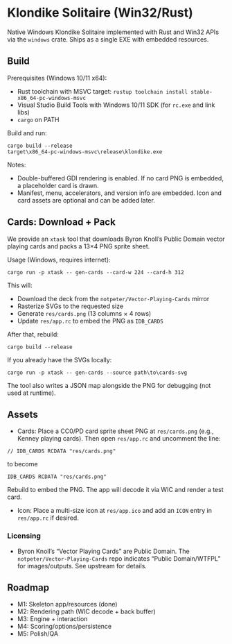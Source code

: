 # Klondike Solitaire (Win32/Rust)

Native Windows Klondike Solitaire implemented with Rust and Win32 APIs via the `windows` crate. Ships as a single EXE with embedded resources.

## Build

Prerequisites (Windows 10/11 x64):

- Rust toolchain with MSVC target: `rustup toolchain install stable-x86_64-pc-windows-msvc`
- Visual Studio Build Tools with Windows 10/11 SDK (for `rc.exe` and link libs)
- `cargo` on PATH

Build and run:

```
cargo build --release
target\x86_64-pc-windows-msvc\release\klondike.exe
```

Notes:

- Double-buffered GDI rendering is enabled. If no card PNG is embedded, a placeholder card is drawn.
- Manifest, menu, accelerators, and version info are embedded. Icon and card assets are optional and can be added later.

## Cards: Download + Pack

We provide an `xtask` tool that downloads Byron Knoll’s Public Domain vector playing cards and packs a 13×4 PNG sprite sheet.

Usage (Windows, requires internet):

```
cargo run -p xtask -- gen-cards --card-w 224 --card-h 312
```

This will:

- Download the deck from the `notpeter/Vector-Playing-Cards` mirror
- Rasterize SVGs to the requested size
- Generate `res/cards.png` (13 columns × 4 rows)
- Update `res/app.rc` to embed the PNG as `IDB_CARDS`

After that, rebuild:

```
cargo build --release
```

If you already have the SVGs locally:

```
cargo run -p xtask -- gen-cards --source path\to\cards-svg
```

The tool also writes a JSON map alongside the PNG for debugging (not used at runtime).

## Assets

- Cards: Place a CC0/PD card sprite sheet PNG at `res/cards.png` (e.g., Kenney playing cards). Then open `res/app.rc` and uncomment the line:

```
// IDB_CARDS RCDATA "res/cards.png"
```

to become

```
IDB_CARDS RCDATA "res/cards.png"
```

Rebuild to embed the PNG. The app will decode it via WIC and render a test card.

- Icon: Place a multi-size icon at `res/app.ico` and add an `ICON` entry in `res/app.rc` if desired.

### Licensing

- Byron Knoll’s “Vector Playing Cards” are Public Domain. The `notpeter/Vector-Playing-Cards` repo indicates “Public Domain/WTFPL” for images/outputs. See upstream for details.

## Roadmap

- M1: Skeleton app/resources (done)
- M2: Rendering path (WIC decode + back buffer)
- M3: Engine + interaction
- M4: Scoring/options/persistence
- M5: Polish/QA
